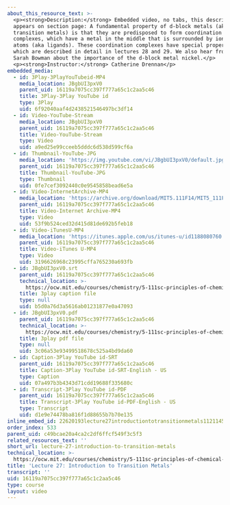 ```yaml
---
about_this_resource_text: >-
  <p><strong>Description:</strong> Embedded video, no tabs, this description
  appears on section page: A fundamental property of d-block metals (aka
  transition metals) is that they are predisposed to form coordination
  complexes, which have a metal in the middle that is surrounded by ions or
  atoms (aka ligands). These coordination complexes have special properties,
  which are described in detail in lectures 28 and 29. We also hear from Chemist
  Sarah Bowman about the importance of the d-block metal nickel.</p>
  <p><strong>Instructor:</strong> Catherine Drennan</p>
embedded_media:
  - id: 3Play-3PlayYouTubeid-MP4
    media_location: JBgbUI3pxV0
    parent_uid: 16119a7075cc397f777a65c1c2aa5c46
    title: 3Play-3Play YouTube id
    type: 3Play
    uid: 6f92040aaf4d2438521546497bc3df14
  - id: Video-YouTube-Stream
    media_location: JBgbUI3pxV0
    parent_uid: 16119a7075cc397f777a65c1c2aa5c46
    title: Video-YouTube-Stream
    type: Video
    uid: a9ed25e99cceeb5dddc6d538d599cf6a
  - id: Thumbnail-YouTube-JPG
    media_location: 'https://img.youtube.com/vi/JBgbUI3pxV0/default.jpg'
    parent_uid: 16119a7075cc397f777a65c1c2aa5c46
    title: Thumbnail-YouTube-JPG
    type: Thumbnail
    uid: 0fe7cef3092440c0e9545858bead6e5a
  - id: Video-InternetArchive-MP4
    media_location: 'https://archive.org/download/MIT5.111F14/MIT5_111F14_L27_300k.mp4'
    parent_uid: 16119a7075cc397f777a65c1c2aa5c46
    title: Video-Internet Archive-MP4
    type: Video
    uid: 53f9b524ced32d415d81de692b5feb18
  - id: Video-iTunesU-MP4
    media_location: 'https://itunes.apple.com/us/itunes-u/id1188080760'
    parent_uid: 16119a7075cc397f777a65c1c2aa5c46
    title: Video-iTunes U-MP4
    type: Video
    uid: 3196626968c23995cffa765230a693fb
  - id: JBgbUI3pxV0.srt
    parent_uid: 16119a7075cc397f777a65c1c2aa5c46
    technical_location: >-
      https://ocw.mit.edu/courses/chemistry/5-111sc-principles-of-chemical-science-fall-2014/unit-iv-transition-metals-oxidation-reduction-reactions/lecture-27/lecture-27-introduction-to-transition-metals/JBgbUI3pxV0.srt
    title: 3play caption file
    type: null
    uid: b5d0a76d3a5616ab01231877e0a47093
  - id: JBgbUI3pxV0.pdf
    parent_uid: 16119a7075cc397f777a65c1c2aa5c46
    technical_location: >-
      https://ocw.mit.edu/courses/chemistry/5-111sc-principles-of-chemical-science-fall-2014/unit-iv-transition-metals-oxidation-reduction-reactions/lecture-27/lecture-27-introduction-to-transition-metals/JBgbUI3pxV0.pdf
    title: 3play pdf file
    type: null
    uid: 3c06a53e93499518678c525a4bd9da60
  - id: Caption-3Play YouTube id-SRT
    parent_uid: 16119a7075cc397f777a65c1c2aa5c46
    title: Caption-3Play YouTube id-SRT-English - US
    type: Caption
    uid: 07a497b3b4343d71cdd19688f335680c
  - id: Transcript-3Play YouTube id-PDF
    parent_uid: 16119a7075cc397f777a65c1c2aa5c46
    title: Transcript-3Play YouTube id-PDF-English - US
    type: Transcript
    uid: d1e9e74478ba816f1d88655b7b70e135
inline_embed_id: 22620193lecture27introductiontotransitionmetals11211456
order_index: 533
parent_uid: c49bcae20a4ca2c2df6ffcf549f3c5f3
related_resources_text: ''
short_url: lecture-27-introduction-to-transition-metals
technical_location: >-
  https://ocw.mit.edu/courses/chemistry/5-111sc-principles-of-chemical-science-fall-2014/unit-iv-transition-metals-oxidation-reduction-reactions/lecture-27/lecture-27-introduction-to-transition-metals
title: 'Lecture 27: Introduction to Transition Metals'
transcript: ''
uid: 16119a7075cc397f777a65c1c2aa5c46
type: course
layout: video
---
```


